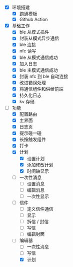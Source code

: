 - [x] 环境搭建
    - [x] 跑通模板
    - [x] Github Action

- [x] 基础工作
    - [x] ble 从模式插件 
    - [x] 封装从模式异步通信
    - [x] ble 连接
    - [x] nfc 读写
    - [x] ble 从模式通信成功
    - [x] 加入日志
    - [x] ble 主模式通信成功
    - [x] 封装 nfc 到 ble 自动连接
    - [x] 改进错误处理
    - [x] 将通信组件和供给前端
    - [x] 持久化日志
    - [x] kv 存储
  
- [ ] 功能
  - [x] 配置路由
  - [x] 主界面
  - [x] 日志页
  - [x] 提示碰一碰
  - [x] 长按触发组件
  - [x] 打卡
  - [x] 计划
    - [x] 设置计划
    - [x] 添加修改计划
    - [x] 时间轴显示
  - [ ] 一次性消息
    - [ ] 设置消息 
    - [ ] 编辑消息
    - [ ] 一次性显示
  - [ ] 信件
    - [ ] 定义信件通信
    - [ ] 显示
    - [ ] 拆信 / 封信
    - [ ] 写信
    - [ ] 编辑封面
  - [ ] 编辑器
    - [ ] 一次性消息
    - [ ] 写信
    - [x] 计划